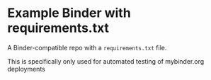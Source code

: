 # Example Binder with requirements.txt

A Binder-compatible repo with a `requirements.txt` file.

This is specifically only used for automated testing of mybinder.org deployments
